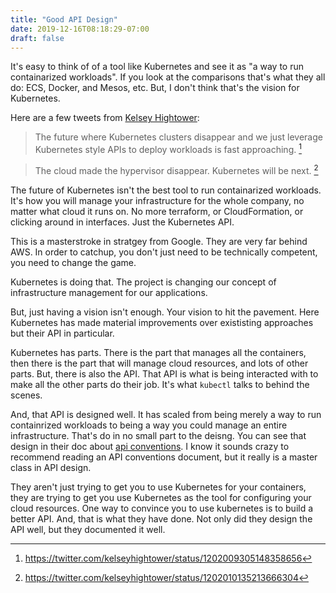 ```yaml
---
title: "Good API Design"
date: 2019-12-16T08:18:29-07:00
draft: false
---
```


It's easy to think of of a tool like Kubernetes and see it as "a way to run containarized workloads". If you look at the comparisons that's what they all do: ECS, Docker, and Mesos, etc. But, I don't think that's the vision for Kubernetes. 

Here are a few tweets from [Kelsey Hightower](https://twitter.com/kelseyhightower):

> The future where Kubernetes clusters disappear and we just leverage Kubernetes style APIs to deploy workloads is fast approaching. [^tweet-1]

> The cloud made the hypervisor disappear. Kubernetes will be next. [^tweet-2]

The future of Kubernetes isn't the best tool to run containarized workloads. It's how you will manage your infrastructure for the whole company, no matter what cloud it runs on. No more terraform, or CloudFormation, or clicking around in interfaces. Just the Kubernetes API.

This is a masterstroke in stratgey from Google. They are very far behind AWS. In order to catchup, you don't just need to be technically competent, you need to change the game.

Kubernetes is doing that. The project is changing our concept of infrastructure management for our applications.

But, just having a vision isn't enough. Your vision to hit the pavement. Here Kubernetes has made material improvements over exististing approaches but their API in particular.

Kubernetes has parts. There is the part that manages all the containers, then there is the part that will manage cloud resources, and lots of other parts. But, there is also the API. That API is what is being interacted with to make all the other parts do their job. It's what `kubectl` talks to behind the scenes.

And, that API is designed well. It has scaled from being merely a way to run containrized workloads to being a way you could manage an entire infrastructure. That's do in no small part to the deisng. You can see that design in their doc about [api conventions](https://github.com/kubernetes/community/blob/master/contributors/devel/sig-architecture/api-conventions.md). I know it sounds crazy to recommend reading an API conventions document, but it really is a master class in API design.

They aren't just trying to get you to use Kubernetes for your containers, they are trying to get you use Kubernetes as the tool for configuring your cloud resources. One way to convince you to use kubernetes is to build a better API. And, that is what they have done. Not only did they design the API well, but they documented it well.

[^tweet-1]: https://twitter.com/kelseyhightower/status/1202009305148358656
[^tweet-2]: https://twitter.com/kelseyhightower/status/1202010135213666304
